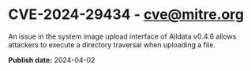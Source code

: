 # CVE-2024-29434 - cve@mitre.org

An issue in the system image upload interface of Alldata v0.4.6 allows attackers to execute a directory traversal when uploading a file.

**Publish date:** 2024-04-02

